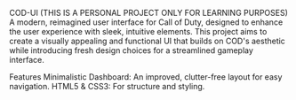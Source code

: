 COD-UI (THIS IS A PERSONAL PROJECT ONLY FOR LEARNING PURPOSES)
A modern, reimagined user interface for Call of Duty, designed to enhance the user experience with sleek, intuitive elements. This project aims to create a visually appealing and functional UI that builds on COD's aesthetic while introducing fresh design choices for a streamlined gameplay interface.

Features
Minimalistic Dashboard: An improved, clutter-free layout for easy navigation.
HTML5 & CSS3: For structure and styling.
